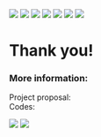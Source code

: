<img src= https://user-images.githubusercontent.com/12699202/58129251-5f6ab000-7be7-11e9-9fe1-42e133296997.jpg>
<img src= https://user-images.githubusercontent.com/12699202/58129252-5f6ab000-7be7-11e9-8596-d759e8b3671f.jpg>
<img src= https://user-images.githubusercontent.com/12699202/58129253-5f6ab000-7be7-11e9-8962-66838068fa71.jpg>
<img src= https://user-images.githubusercontent.com/12699202/58129255-5f6ab000-7be7-11e9-9253-4d005107c353.jpg>
<img src= https://user-images.githubusercontent.com/12699202/58129256-60034680-7be7-11e9-917e-b1933f0da89a.jpg>
<img src= https://user-images.githubusercontent.com/12699202/58129257-60034680-7be7-11e9-98ef-37962d0df6b1.jpg>
<img src= https://user-images.githubusercontent.com/12699202/58129258-60034680-7be7-11e9-9dbf-c8a4b7a95750.jpg>






# Thank you!
### More information:
Project proposal: \
Codes:

<img src= https://user-images.githubusercontent.com/12699202/58129249-5f6ab000-7be7-11e9-8333-b21bd7b2b189.jpg>
<img src= https://user-images.githubusercontent.com/12699202/58129250-5f6ab000-7be7-11e9-96ac-28c42554a1cc.jpg>


